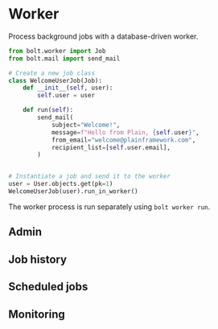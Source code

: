 <!-- This file is compiled from bolt-worker/bolt/worker/README.md. Do not edit this file directly. -->

# Worker

Process background jobs with a database-driven worker.

```python
from bolt.worker import Job
from bolt.mail import send_mail

# Create a new job class
class WelcomeUserJob(Job):
    def __init__(self, user):
        self.user = user

    def run(self):
        send_mail(
            subject="Welcome!",
            message=f"Hello from Plain, {self.user}",
            from_email="welcome@plainframework.com",
            recipient_list=[self.user.email],
        )


# Instantiate a job and send it to the worker
user = User.objects.get(pk=1)
WelcomeUserJob(user).run_in_worker()
```

The worker process is run separately using `bolt worker run`.

## Admin

## Job history

## Scheduled jobs

## Monitoring
